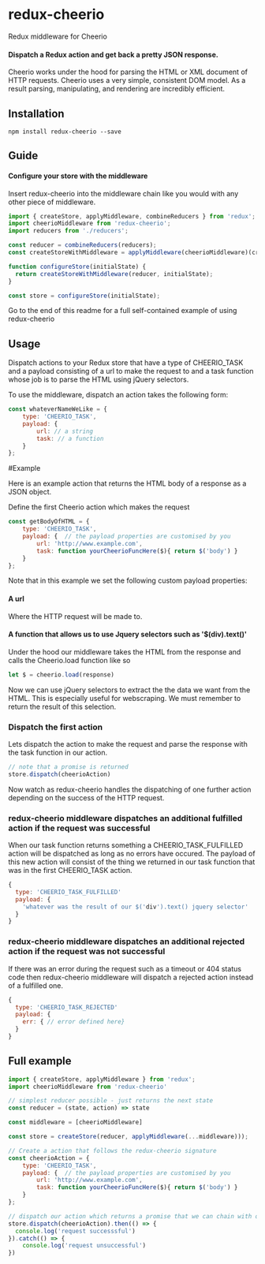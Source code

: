 # redux-cheerio

Redux middleware for Cheerio 

#### Dispatch a Redux action and get back a pretty JSON response.

Cheerio works under the hood for parsing the HTML or XML document of HTTP requests. Cheerio uses a very simple, consistent DOM model. As a result parsing, manipulating, and rendering are incredibly efficient.

## Installation

```
npm install redux-cheerio --save
```

## Guide

#### Configure your store with the middleware

Insert redux-cheerio into the middleware chain like you would with any other piece of middleware.

```js
import { createStore, applyMiddleware, combineReducers } from 'redux';
import cheerioMiddleware from 'redux-cheerio';
import reducers from './reducers';

const reducer = combineReducers(reducers);
const createStoreWithMiddleware = applyMiddleware(cheerioMiddleware)(createStore);

function configureStore(initialState) {
  return createStoreWithMiddleware(reducer, initialState);
}

const store = configureStore(initialState);
```

Go to the end of this readme for a full self-contained example of using redux-cheerio

## Usage

Dispatch actions to your Redux store that have a type of CHEERIO_TASK and a payload consisting of a url to make the request to and a task function whose job is to parse the HTML using jQuery selectors.




To use the middleware, dispatch an action takes the following form:
```js
const whateverNameWeLike = {
    type: 'CHEERIO_TASK',
    payload: { 
        url: // a string
        task: // a function
    }
};
```

#Example

Here is an example action that returns the HTML body of a response as a JSON object. 

Define the first Cheerio action which makes the request

```js
const getBodyOfHTML = {
    type: 'CHEERIO_TASK',
    payload: {  // the payload properties are customised by you 
        url: 'http://www.example.com',
        task: function yourCheerioFuncHere($){ return $('body') }
    }
};
```

Note that in this example we set the following custom payload properties:

#### A url 
Where the HTTP request will be made to.

#### A function that allows us to use Jquery selectors such as '$(div).text()'

Under the hood our middleware takes the HTML from the response and calls the Cheerio.load function like so

```js
let $ = cheerio.load(response)
```

Now we can use jQuery selectors to extract the the data we want from the HTML. This is especially useful for webscraping. We must remember to return the result of this selection.

### Dispatch the first action

Lets dispatch the action to make the request and parse the response with the task function in our action.

```js
// note that a promise is returned
store.dispatch(cheerioAction)
```

Now watch as redux-cheerio handles the dispatching of one further action depending on the success of the HTTP request.

### redux-cheerio middleware dispatches an additional fulfilled action if the request was successful

When our task function returns something a CHEERIO_TASK_FULFILLED action will be dispatched as long as no errors have occured. The payload of this new action will consist of the thing we returned in our task function that was in the first CHEERIO_TASK action.  

```js
{
  type: 'CHEERIO_TASK_FULFILLED'
  payload: {
    'whatever was the result of our $('div').text() jquery selector'
  }
}
```

### redux-cheerio middleware dispatches an additional rejected action if the request was not successful

If there was an error during the request such as a timeout or 404 status code then redux-cheerio middleware will dispatch a rejected action instead of a fulfilled one.

```js
{
  type: 'CHEERIO_TASK_REJECTED'
  payload: {
    err: { // error defined here} 
  }
}
```

## Full example

```js
import { createStore, applyMiddleware } from 'redux';
import cheerioMiddleware from 'redux-cheerio'

// simplest reducer possible - just returns the next state
const reducer = (state, action) => state

const middleware = [cheerioMiddleware]

const store = createStore(reducer, applyMiddleware(...middleware))); 

// Create a action that follows the redux-cheerio signature
const cheerioAction = {
    type: 'CHEERIO_TASK',
    payload: {  // the payload properties are customised by you 
        url: 'http://www.example.com',
        task: function yourCheerioFuncHere($){ return $('body') }
    }
};  

// dispatch our action which returns a promise that we can chain with other logic
store.dispatch(cheerioAction).then(() => {
  console.log('request successsful')
}).catch(() => {
    console.log('request unsuccessful')
})
```
